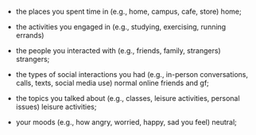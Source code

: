 
- the places you spent time in (e.g., home, campus, cafe, store)
home;

- the activities you engaged in (e.g., studying, exercising, running errands)


- the people you interacted with (e.g., friends, family, strangers)
strangers; 

- the types of social interactions you had (e.g., in-person conversations, calls, texts, social media use)
normal online friends and gf; 

- the topics you talked about (e.g., classes, leisure activities, personal issues)
leisure activities; 

- your moods (e.g., how angry, worried, happy, sad you feel)
neutral; 

